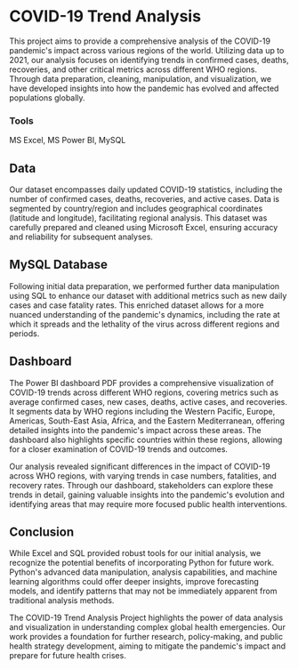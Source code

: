 # COVID-19 Trend Analysis

This project aims to provide a comprehensive analysis of the COVID-19 pandemic's impact across various regions of the world. Utilizing data up to 2021, our analysis focuses on identifying trends in confirmed cases, deaths, recoveries, and other critical metrics across different WHO regions. Through data preparation, cleaning, manipulation, and visualization, we have developed insights into how the pandemic has evolved and affected populations globally.

### Tools

MS Excel, MS Power BI, MySQL


## Data

Our dataset encompasses daily updated COVID-19 statistics, including the number of confirmed cases, deaths, recoveries, and active cases. Data is segmented by country/region and includes geographical coordinates (latitude and longitude), facilitating regional analysis. This dataset was carefully prepared and cleaned using Microsoft Excel, ensuring accuracy and reliability for subsequent analyses.


## MySQL Database

Following initial data preparation, we performed further data manipulation using SQL to enhance our dataset with additional metrics such as new daily cases and case fatality rates. This enriched dataset allows for a more nuanced understanding of the pandemic's dynamics, including the rate at which it spreads and the lethality of the virus across different regions and periods.


## Dashboard


The Power BI dashboard PDF provides a comprehensive visualization of COVID-19 trends across different WHO regions, covering metrics such as average confirmed cases, new cases, deaths, active cases, and recoveries. It segments data by WHO regions including the Western Pacific, Europe, Americas, South-East Asia, Africa, and the Eastern Mediterranean, offering detailed insights into the pandemic's impact across these areas. The dashboard also highlights specific countries within these regions, allowing for a closer examination of COVID-19 trends and outcomes. 


Our analysis revealed significant differences in the impact of COVID-19 across WHO regions, with varying trends in case numbers, fatalities, and recovery rates. Through our dashboard, stakeholders can explore these trends in detail, gaining valuable insights into the pandemic's evolution and identifying areas that may require more focused public health interventions.


## Conclusion

While Excel and SQL provided robust tools for our initial analysis, we recognize the potential benefits of incorporating Python for future work. Python's advanced data manipulation, analysis capabilities, and machine learning algorithms could offer deeper insights, improve forecasting models, and identify patterns that may not be immediately apparent from traditional analysis methods.


The COVID-19 Trend Analysis Project highlights the power of data analysis and visualization in understanding complex global health emergencies. Our work provides a foundation for further research, policy-making, and public health strategy development, aiming to mitigate the pandemic's impact and prepare for future health crises.
